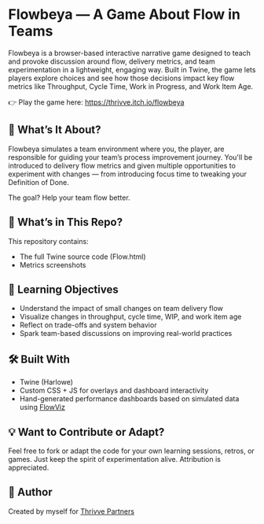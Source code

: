 # Flowbeya — A Game About Flow in Teams
Flowbeya is a browser-based interactive narrative game designed to teach and provoke discussion around flow, delivery metrics, and team experimentation in a lightweight, engaging way. Built in Twine, the game lets players explore choices and see how those decisions impact key flow metrics like Throughput, Cycle Time, Work in Progress, and Work Item Age.

👉 Play the game here: https://thrivve.itch.io/flowbeya

## 🧠 What’s It About?
Flowbeya simulates a team environment where you, the player, are responsible for guiding your team’s process improvement journey. You'll be introduced to delivery flow metrics and given multiple opportunities to experiment with changes — from introducing focus time to tweaking your Definition of Done.

The goal? Help your team flow better.

## 📁 What’s in This Repo?
This repository contains:
- The full Twine source code (Flow.html)
- Metrics screenshots

## 🎯 Learning Objectives
- Understand the impact of small changes on team delivery flow
- Visualize changes in throughput, cycle time, WIP, and work item age
- Reflect on trade-offs and system behavior
- Spark team-based discussions on improving real-world practices

## 🛠️ Built With
- Twine (Harlowe)
- Custom CSS + JS for overlays and dashboard interactivity
- Hand-generated performance dashboards based on simulated data using [FlowViz](https://github.com/nbrown02/FlowViz)

## 💡 Want to Contribute or Adapt?
Feel free to fork or adapt the code for your own learning sessions, retros, or games. Just keep the spirit of experimentation alive. Attribution is appreciated.

## 👋 Author
Created by myself for [Thrivve Partners](https://thrivve.partners)
